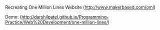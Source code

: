 Recreating One Million Lines Website (http://www.makerbased.com/oml)

Demo: (http://darshilpatel.github.io/Programming-Practice/Web%20Development/one-million-lines/)